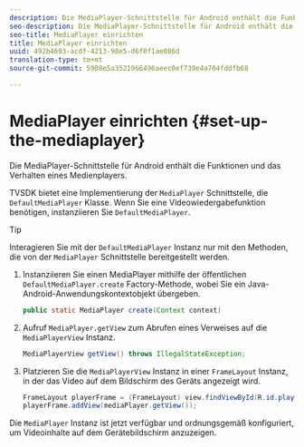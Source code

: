 ```yaml
---
description: Die MediaPlayer-Schnittstelle für Android enthält die Funktionen und das Verhalten eines Medienplayers.
seo-description: Die MediaPlayer-Schnittstelle für Android enthält die Funktionen und das Verhalten eines Medienplayers.
seo-title: MediaPlayer einrichten
title: MediaPlayer einrichten
uuid: 492b4693-acdf-4213-98e5-d6f0f1ae086d
translation-type: tm+mt
source-git-commit: 5908e5a3521966496aeec0ef730e4a704fddfb68

---
```



# MediaPlayer einrichten {#set-up-the-mediaplayer}

Die MediaPlayer-Schnittstelle für Android enthält die Funktionen und das Verhalten eines Medienplayers.

TVSDK bietet eine Implementierung der `MediaPlayer` Schnittstelle, die `DefaultMediaPlayer` Klasse. Wenn Sie eine Videowiedergabefunktion benötigen, instanziieren Sie `DefaultMediaPlayer`.

>[!TIP]
>
>Interagieren Sie mit der `DefaultMediaPlayer` Instanz nur mit den Methoden, die von der `MediaPlayer` Schnittstelle bereitgestellt werden.

1. Instanziieren Sie einen MediaPlayer mithilfe der öffentlichen `DefaultMediaPlayer.create` Factory-Methode, wobei Sie ein Java-Android-Anwendungskontextobjekt übergeben.

   ```java
   public static MediaPlayer create(Context context) 
   ```

1. Aufruf `MediaPlayer.getView` zum Abrufen eines Verweises auf die `MediaPlayerView` Instanz.

   ```java
   MediaPlayerView getView() throws IllegalStateException; 
   ```

1. Platzieren Sie die `MediaPlayerView` Instanz in einer `FrameLayout` Instanz, in der das Video auf dem Bildschirm des Geräts angezeigt wird.

   ```java
   FrameLayout playerFrame = (FrameLayout) view.findViewById(R.id.playerFrame); 
   playerFrame.addView(mediaPlayer.getView()); 
   ```

Die `MediaPlayer` Instanz ist jetzt verfügbar und ordnungsgemäß konfiguriert, um Videoinhalte auf dem Gerätebildschirm anzuzeigen.
